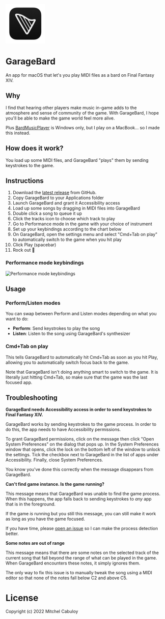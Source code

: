 ![GarageBard](./GarageBard/Assets.xcassets/AppIcon.appiconset/icon_128x128.png)

# GarageBard

An app for macOS that let's you play MIDI files as a bard on Final Fantasy XIV.

## Why

I find that hearing other players make music in-game adds to the atmosphere and
sense of community of the game. With GarageBard, I hope you'll be able to make
the game world feel more alive.

Plus [BardMusicPlayer](https://bardmusicplayer.com/) is Windows only, but I play
on a MacBook... so I made this instead.

## How does it work?

You load up some MIDI files, and GarageBard "plays" them by sending keystrokes
to the game.

## Instructions

1. Download the [latest release](https://github.com/mixxorz/GarageBard/releases/latest) from GitHub.
1. Copy GarageBard to your Applications folder
1. Launch GarageBard and grant it Accessibility access
1. Load up some songs by dragging in MIDI files into GarageBard
1. Double click a song to queue it up
1. Click the tracks icon to choose which track to play
1. Go to Performance mode in the game with your choice of instrument
1. Set up your keybindings according to the chart below
1. On GarageBard, open the settings menu and select "Cmd+Tab on play" to
   automatically switch to the game when you hit play
1. Click Play (spacebar)
1. Rock out 🤘

### Performance mode keybindings

![Performance mode keybindings](https://user-images.githubusercontent.com/3102758/158063314-6fcbc177-d41f-4fb5-bd04-8c24ea7040ee.png)

## Usage

### Perform/Listen modes

You can swap between Perform and Listen modes depending on what you want to do:

- **Perform**: Send keystrokes to play the song
- **Listen**: Listen to the song using GarageBard's synthesizer

### Cmd+Tab on play

This tells GarageBard to automatically hit Cmd+Tab as soon as you hit Play,
allowing you to automatically switch focus back to the game.

Note that GarageBard isn't doing anything smart to switch to the game. It is
literally just hitting Cmd+Tab, so make sure that the game was the last focused
app.

## Troubleshooting

**GarageBard needs Accessibility access in order to send keystrokes to Final Fantasy XIV.**

GarageBard works by sending keystrokes to the game process. In order to do this,
the app needs to have Accessibility permissions.

To grant GarageBard permissions, click on the message then click "Open System
Preferences" on the dialog that pops up. In the System Preferences window that
opens, click the lock on the bottom left of the window to unlock the settings.
Tick the checkbox next to GarageBard in the list of apps under Accessibility.
Finally, close System Preferences.

You know you've done this correctly when the message disappears from GarageBard.

**Can't find game instance. Is the game running?**

This message means that GarageBard was unable to find the game process. When
this happens, the app falls back to sending keystrokes to _any_ app that is in
the foreground.

If the game _is_ running but you still this message, you can still make it work
as long as you have the game focused.

If you have time, please [open an issue](https://github.com/mixxorz/GarageBard/issues/new)
so I can make the process detection better.

**Some notes are out of range**

This message means that there are some notes on the selected track of the
current song that fall beyond the range of what can be played in the game. When
GarageBard encounters these notes, it simply ignores them.

The only way to fix this issue is to manually tweak the song using a MIDI editor
so that none of the notes fall below C2 and above C5.

# License

Copyright (c) 2022 Mitchel Cabuloy
